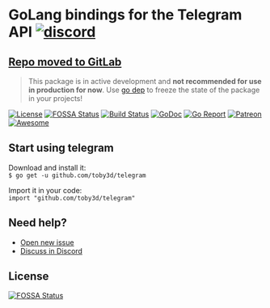 # GoLang bindings for the Telegram API [![discord](https://discordapp.com/api/guilds/208605007744860163/widget.png)](https://discord.gg/dCWkgSS)
## [Repo moved to GitLab](https://gitlab.com/toby3d/telegram)
> This package is in active development and **not recommended for use in production for now**. Use [go dep](https://golang.github.io/dep/) to freeze the state of the package in your projects!

[![License](https://img.shields.io/npm/l/express.svg?maxAge=2592000)](LICENSE.md)
[![FOSSA Status](https://app.fossa.io/api/projects/git%2Bgithub.com%2Ftoby3d%2Ftelegram.svg?type=shield)](https://app.fossa.io/projects/git%2Bgithub.com%2Ftoby3d%2Ftelegram?ref=badge_shield)
[![Build Status](https://travis-ci.org/toby3d/telegram.svg)](https://travis-ci.org/toby3d/telegram)
[![GoDoc](https://godoc.org/github.com/toby3d/telegram?status.svg)](https://godoc.org/github.com/toby3d/telegram)
[![Go Report](https://goreportcard.com/badge/github.com/toby3d/telegram)](https://goreportcard.com/report/github.com/toby3d/telegram)
[![Patreon](https://img.shields.io/badge/support-patreon-E6461A.svg?maxAge=2592000)](https://www.patreon.com/toby3d)
[![Awesome](https://cdn.rawgit.com/sindresorhus/awesome/d7305f38d29fed78fa85652e3a63e154dd8e8829/media/badge.svg)](https://github.com/avelino/awesome-go)

## Start using telegram
Download and install it:  
`$ go get -u github.com/toby3d/telegram`

Import it in your code:  
`import "github.com/toby3d/telegram"`

## Need help?
- [Open new issue](https://github.com/toby3d/telegram/issues/new)
- [Discuss in Discord](https://discord.gg/dCWkgSS)

## License
[![FOSSA Status](https://app.fossa.io/api/projects/git%2Bgithub.com%2Ftoby3d%2Ftelegram.svg?type=large)](https://app.fossa.io/projects/git%2Bgithub.com%2Ftoby3d%2Ftelegram?ref=badge_large)